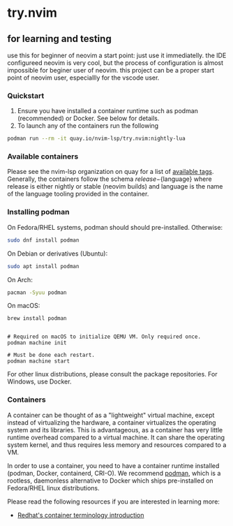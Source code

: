 # try.nvim
## for learning and testing

use this for beginner of neovim a start point: just use it immediatelly.
the IDE configureed neovim is very cool, but the process of configuration is almost impossible for beginer user of neovim.
this project can be a proper start point of neovim user, especiallly for the vscode user.

### Quickstart

1. Ensure you have installed a container runtime such as podman (recommended) or Docker. See below for details.
2. To launch any of the containers run the following
  ```bash
  podman run --rm -it quay.io/nvim-lsp/try.nvim:nightly-lua
  ```
  
### Available containers
Please see the nvim-lsp organization on quay for a list of [available tags](https://quay.io/repository/nvim-lsp/try.nvim?tab=tags). Generally, the containers follow the schema ${release}-${language} where release is either nightly or stable (neovim builds) and language is the name of the language tooling provided in the container.

### Installing podman

On Fedora/RHEL systems, podman should should pre-installed. Otherwise:
```bash
sudo dnf install podman  
```

On Debian or derivatives (Ubuntu):
```bash
sudo apt install podman  
```

On Arch:
```bash
pacman -Syuu podman
```

On macOS:
```
brew install podman


# Required on macOS to initialize QEMU VM. Only required once.
podman machine init

# Must be done each restart.
podman machine start
```

For other linux distributions, please consult the package repositories. For Windows, use Docker.

### Containers

A container can be thought of as a "lightweight" virtual machine, except instead of virtualizing the hardware, a container virtualizes the operating system and its libraries. This is advantageous, as a container has very little runtime overhead compared to a virtual machine. It can share the operating system kernel, and thus requires less memory and resources compared to a VM.

In order to use a container, you need to have a container runtime installed (podman, Docker, containerd, CRI-O). We recommend [podman](https://podman.io/), which is a rootless, daemonless alternative to Docker which ships pre-installed on Fedora/RHEL linux distributions. 

Please read the following resources if you are interested in learning more:

* [Redhat's container terminology introduction](https://developers.redhat.com/blog/2018/02/22/container-terminology-practical-introduction#)

